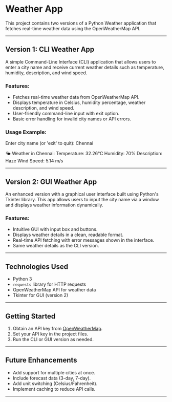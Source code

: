 # Weather App

This project contains two versions of a Python Weather application that fetches real-time weather data using the OpenWeatherMap API.

---

## Version 1: CLI Weather App

A simple Command-Line Interface (CLI) application that allows users to enter a city name and receive current weather details such as temperature, humidity, description, and wind speed.

### Features:
- Fetches real-time weather data from OpenWeatherMap API.
- Displays temperature in Celsius, humidity percentage, weather description, and wind speed.
- User-friendly command-line input with exit option.
- Basic error handling for invalid city names or API errors.

### Usage Example:
Enter city name (or 'exit' to quit): Chennai

🌤️ Weather in Chennai:
Temperature: 32.26°C
Humidity: 70%
Description: Haze
Wind Speed: 5.14 m/s



---

## Version 2: GUI Weather App

An enhanced version with a graphical user interface built using Python's Tkinter library. This app allows users to input the city name via a window and displays weather information dynamically.

### Features:
- Intuitive GUI with input box and buttons.
- Displays weather details in a clean, readable format.
- Real-time API fetching with error messages shown in the interface.
- Same weather details as the CLI version.

---

## Technologies Used

- Python 3
- `requests` library for HTTP requests
- OpenWeatherMap API for weather data
- Tkinter for GUI (version 2)

---

## Getting Started

1. Obtain an API key from [OpenWeatherMap](https://openweathermap.org/api).
2. Set your API key in the project files.
3. Run the CLI or GUI version as needed.

---

## Future Enhancements

- Add support for multiple cities at once.
- Include forecast data (3-day, 7-day).
- Add unit switching (Celsius/Fahrenheit).
- Implement caching to reduce API calls.

---



